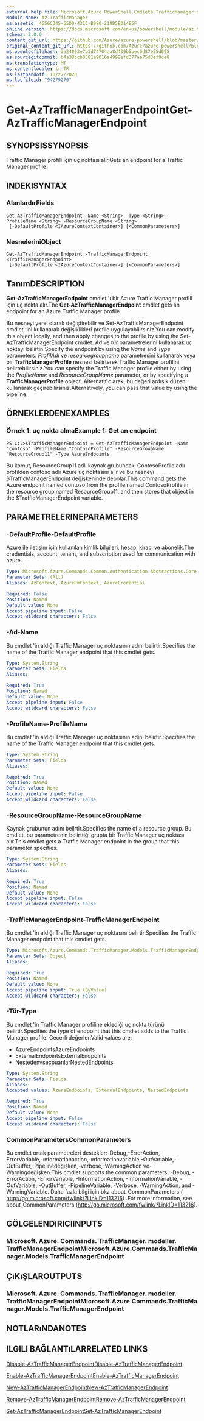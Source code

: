 ```yaml
---
external help file: Microsoft.Azure.PowerShell.Cmdlets.TrafficManager.dll-Help.xml
Module Name: Az.TrafficManager
ms.assetid: 4556C345-55D0-431C-B980-219D5ED14E5F
online version: https://docs.microsoft.com/en-us/powershell/module/az.trafficmanager/get-aztrafficmanagerendpoint
schema: 2.0.0
content_git_url: https://github.com/Azure/azure-powershell/blob/master/src/TrafficManager/TrafficManager/help/Get-AzTrafficManagerEndpoint.md
original_content_git_url: https://github.com/Azure/azure-powershell/blob/master/src/TrafficManager/TrafficManager/help/Get-AzTrafficManagerEndpoint.md
ms.openlocfilehash: 3a24063e7b3d74704aa8d409b5bec6d87e35d095
ms.sourcegitcommit: b4a38bcb0501a9016a4998efd377aa75d3ef9ce8
ms.translationtype: MT
ms.contentlocale: tr-TR
ms.lasthandoff: 10/27/2020
ms.locfileid: "94279270"
---
```

# <span data-ttu-id="cdde5-101">Get-AzTrafficManagerEndpoint</span><span class="sxs-lookup"><span data-stu-id="cdde5-101">Get-AzTrafficManagerEndpoint</span></span>

## <span data-ttu-id="cdde5-102">SYNOPSIS</span><span class="sxs-lookup"><span data-stu-id="cdde5-102">SYNOPSIS</span></span>
<span data-ttu-id="cdde5-103">Traffic Manager profili için uç noktası alır.</span><span class="sxs-lookup"><span data-stu-id="cdde5-103">Gets an endpoint for a Traffic Manager profile.</span></span>

## <span data-ttu-id="cdde5-104">INDEKI</span><span class="sxs-lookup"><span data-stu-id="cdde5-104">SYNTAX</span></span>

### <span data-ttu-id="cdde5-105">Alanlardır</span><span class="sxs-lookup"><span data-stu-id="cdde5-105">Fields</span></span>
```
Get-AzTrafficManagerEndpoint -Name <String> -Type <String> -ProfileName <String> -ResourceGroupName <String>
 [-DefaultProfile <IAzureContextContainer>] [<CommonParameters>]
```

### <span data-ttu-id="cdde5-106">Nesnelerini</span><span class="sxs-lookup"><span data-stu-id="cdde5-106">Object</span></span>
```
Get-AzTrafficManagerEndpoint -TrafficManagerEndpoint <TrafficManagerEndpoint>
 [-DefaultProfile <IAzureContextContainer>] [<CommonParameters>]
```

## <span data-ttu-id="cdde5-107">Tanım</span><span class="sxs-lookup"><span data-stu-id="cdde5-107">DESCRIPTION</span></span>
<span data-ttu-id="cdde5-108">**Get-AzTrafficManagerEndpoint** cmdlet 'ı bir Azure Traffic Manager profili için uç nokta alır.</span><span class="sxs-lookup"><span data-stu-id="cdde5-108">The **Get-AzTrafficManagerEndpoint** cmdlet gets an endpoint for an Azure Traffic Manager profile.</span></span>

<span data-ttu-id="cdde5-109">Bu nesneyi yerel olarak değiştirebilir ve Set-AzTrafficManagerEndpoint cmdlet 'ini kullanarak değişiklikleri profile uygulayabilirsiniz.</span><span class="sxs-lookup"><span data-stu-id="cdde5-109">You can modify this object locally, and then apply changes to the profile by using the Set-AzTrafficManagerEndpoint cmdlet.</span></span>
<span data-ttu-id="cdde5-110">*Ad* ve *tür* parametrelerini kullanarak uç noktayı belirtin.</span><span class="sxs-lookup"><span data-stu-id="cdde5-110">Specify the endpoint by using the *Name* and *Type* parameters.</span></span>
<span data-ttu-id="cdde5-111">*ProfilAdı* ve *resourcegroupname* parametresini kullanarak veya bir **TrafficManagerProfile** nesnesi belirterek Traffic Manager profilini belirtebilirsiniz.</span><span class="sxs-lookup"><span data-stu-id="cdde5-111">You can specify the Traffic Manager profile either by using the *ProfileName* and *ResourceGroupName* parameter, or by specifying a **TrafficManagerProfile** object.</span></span>
<span data-ttu-id="cdde5-112">Alternatif olarak, bu değeri ardışık düzeni kullanarak geçirebilirsiniz.</span><span class="sxs-lookup"><span data-stu-id="cdde5-112">Alternatively, you can pass that value by using the pipeline.</span></span>

## <span data-ttu-id="cdde5-113">ÖRNEKLERDEN</span><span class="sxs-lookup"><span data-stu-id="cdde5-113">EXAMPLES</span></span>

### <span data-ttu-id="cdde5-114">Örnek 1: uç nokta alma</span><span class="sxs-lookup"><span data-stu-id="cdde5-114">Example 1: Get an endpoint</span></span>
```
PS C:\>$TrafficManagerEndpoint = Get-AzTrafficManagerEndpoint -Name "contoso" -ProfileName "ContosoProfile" -ResourceGroupName "ResourceGroup11" -Type AzureEndpoints
```

<span data-ttu-id="cdde5-115">Bu komut, ResourceGroup11 adlı kaynak grubundaki ContosoProfile adlı profilden contoso adlı Azure uç noktasını alır ve bu nesneyi $TrafficManagerEndpoint değişkeninde depolar.</span><span class="sxs-lookup"><span data-stu-id="cdde5-115">This command gets the Azure endpoint named contoso from the profile named ContosoProfile in the resource group named ResourceGroup11, and then stores that object in the $TrafficManagerEndpoint variable.</span></span>

## <span data-ttu-id="cdde5-116">PARAMETRELERINE</span><span class="sxs-lookup"><span data-stu-id="cdde5-116">PARAMETERS</span></span>

### <span data-ttu-id="cdde5-117">-DefaultProfile</span><span class="sxs-lookup"><span data-stu-id="cdde5-117">-DefaultProfile</span></span>
<span data-ttu-id="cdde5-118">Azure ile iletişim için kullanılan kimlik bilgileri, hesap, kiracı ve abonelik.</span><span class="sxs-lookup"><span data-stu-id="cdde5-118">The credentials, account, tenant, and subscription used for communication with azure.</span></span>

```yaml
Type: Microsoft.Azure.Commands.Common.Authentication.Abstractions.Core.IAzureContextContainer
Parameter Sets: (All)
Aliases: AzContext, AzureRmContext, AzureCredential

Required: False
Position: Named
Default value: None
Accept pipeline input: False
Accept wildcard characters: False
```

### <span data-ttu-id="cdde5-119">-Ad</span><span class="sxs-lookup"><span data-stu-id="cdde5-119">-Name</span></span>
<span data-ttu-id="cdde5-120">Bu cmdlet 'in aldığı Traffic Manager uç noktasının adını belirtir.</span><span class="sxs-lookup"><span data-stu-id="cdde5-120">Specifies the name of the Traffic Manager endpoint that this cmdlet gets.</span></span>

```yaml
Type: System.String
Parameter Sets: Fields
Aliases:

Required: True
Position: Named
Default value: None
Accept pipeline input: False
Accept wildcard characters: False
```

### <span data-ttu-id="cdde5-121">-ProfileName</span><span class="sxs-lookup"><span data-stu-id="cdde5-121">-ProfileName</span></span>
<span data-ttu-id="cdde5-122">Bu cmdlet 'in aldığı Traffic Manager uç noktasının adını belirtir.</span><span class="sxs-lookup"><span data-stu-id="cdde5-122">Specifies the name of the Traffic Manager endpoint that this cmdlet gets.</span></span>

```yaml
Type: System.String
Parameter Sets: Fields
Aliases:

Required: True
Position: Named
Default value: None
Accept pipeline input: False
Accept wildcard characters: False
```

### <span data-ttu-id="cdde5-123">-ResourceGroupName</span><span class="sxs-lookup"><span data-stu-id="cdde5-123">-ResourceGroupName</span></span>
<span data-ttu-id="cdde5-124">Kaynak grubunun adını belirtir.</span><span class="sxs-lookup"><span data-stu-id="cdde5-124">Specifies the name of a resource group.</span></span>
<span data-ttu-id="cdde5-125">Bu cmdlet, bu parametrenin belirttiği grupta bir Traffic Manager uç noktası alır.</span><span class="sxs-lookup"><span data-stu-id="cdde5-125">This cmdlet gets a Traffic Manager endpoint in the group that this parameter specifies.</span></span>

```yaml
Type: System.String
Parameter Sets: Fields
Aliases:

Required: True
Position: Named
Default value: None
Accept pipeline input: False
Accept wildcard characters: False
```

### <span data-ttu-id="cdde5-126">-TrafficManagerEndpoint</span><span class="sxs-lookup"><span data-stu-id="cdde5-126">-TrafficManagerEndpoint</span></span>
<span data-ttu-id="cdde5-127">Bu cmdlet 'in aldığı Traffic Manager uç noktasını belirtir.</span><span class="sxs-lookup"><span data-stu-id="cdde5-127">Specifies the Traffic Manager endpoint that this cmdlet gets.</span></span>

```yaml
Type: Microsoft.Azure.Commands.TrafficManager.Models.TrafficManagerEndpoint
Parameter Sets: Object
Aliases:

Required: True
Position: Named
Default value: None
Accept pipeline input: True (ByValue)
Accept wildcard characters: False
```

### <span data-ttu-id="cdde5-128">-Tür</span><span class="sxs-lookup"><span data-stu-id="cdde5-128">-Type</span></span>
<span data-ttu-id="cdde5-129">Bu cmdlet 'in Traffic Manager profiline eklediği uç nokta türünü belirtir.</span><span class="sxs-lookup"><span data-stu-id="cdde5-129">Specifies the type of endpoint that this cmdlet adds to the Traffic Manager profile.</span></span>
<span data-ttu-id="cdde5-130">Geçerli değerler:</span><span class="sxs-lookup"><span data-stu-id="cdde5-130">Valid values are:</span></span> 

- <span data-ttu-id="cdde5-131">AzureEndpoints</span><span class="sxs-lookup"><span data-stu-id="cdde5-131">AzureEndpoints</span></span>
- <span data-ttu-id="cdde5-132">ExternalEndpoints</span><span class="sxs-lookup"><span data-stu-id="cdde5-132">ExternalEndpoints</span></span>
- <span data-ttu-id="cdde5-133">Nestedenvseçpuanlar</span><span class="sxs-lookup"><span data-stu-id="cdde5-133">NestedEndpoints</span></span>

```yaml
Type: System.String
Parameter Sets: Fields
Aliases:
Accepted values: AzureEndpoints, ExternalEndpoints, NestedEndpoints

Required: True
Position: Named
Default value: None
Accept pipeline input: False
Accept wildcard characters: False
```

### <span data-ttu-id="cdde5-134">CommonParameters</span><span class="sxs-lookup"><span data-stu-id="cdde5-134">CommonParameters</span></span>
<span data-ttu-id="cdde5-135">Bu cmdlet ortak parametreleri destekler:-Debug,-ErrorAction,-ErrorVariable,-ınformationaction,-ınformationvariable,-OutVariable,-OutBuffer,-Pipelinedeğişken,-verbose,-WarningAction ve-Warningdeğişken.</span><span class="sxs-lookup"><span data-stu-id="cdde5-135">This cmdlet supports the common parameters: -Debug, -ErrorAction, -ErrorVariable, -InformationAction, -InformationVariable, -OutVariable, -OutBuffer, -PipelineVariable, -Verbose, -WarningAction, and -WarningVariable.</span></span> <span data-ttu-id="cdde5-136">Daha fazla bilgi için bkz about_CommonParameters ( http://go.microsoft.com/fwlink/?LinkID=113216) .</span><span class="sxs-lookup"><span data-stu-id="cdde5-136">For more information, see about_CommonParameters (http://go.microsoft.com/fwlink/?LinkID=113216).</span></span>

## <span data-ttu-id="cdde5-137">GÖLGELENDIRICI</span><span class="sxs-lookup"><span data-stu-id="cdde5-137">INPUTS</span></span>

### <span data-ttu-id="cdde5-138">Microsoft. Azure. Commands. TrafficManager. modeller. TrafficManagerEndpoint</span><span class="sxs-lookup"><span data-stu-id="cdde5-138">Microsoft.Azure.Commands.TrafficManager.Models.TrafficManagerEndpoint</span></span>

## <span data-ttu-id="cdde5-139">ÇıKıŞLAR</span><span class="sxs-lookup"><span data-stu-id="cdde5-139">OUTPUTS</span></span>

### <span data-ttu-id="cdde5-140">Microsoft. Azure. Commands. TrafficManager. modeller. TrafficManagerEndpoint</span><span class="sxs-lookup"><span data-stu-id="cdde5-140">Microsoft.Azure.Commands.TrafficManager.Models.TrafficManagerEndpoint</span></span>

## <span data-ttu-id="cdde5-141">NOTLARıNDA</span><span class="sxs-lookup"><span data-stu-id="cdde5-141">NOTES</span></span>

## <span data-ttu-id="cdde5-142">ILGILI BAĞLANTıLAR</span><span class="sxs-lookup"><span data-stu-id="cdde5-142">RELATED LINKS</span></span>

[<span data-ttu-id="cdde5-143">Disable-AzTrafficManagerEndpoint</span><span class="sxs-lookup"><span data-stu-id="cdde5-143">Disable-AzTrafficManagerEndpoint</span></span>](./Disable-AzTrafficManagerEndpoint.md)

[<span data-ttu-id="cdde5-144">Enable-AzTrafficManagerEndpoint</span><span class="sxs-lookup"><span data-stu-id="cdde5-144">Enable-AzTrafficManagerEndpoint</span></span>](./Enable-AzTrafficManagerEndpoint.md)

[<span data-ttu-id="cdde5-145">New-AzTrafficManagerEndpoint</span><span class="sxs-lookup"><span data-stu-id="cdde5-145">New-AzTrafficManagerEndpoint</span></span>](./New-AzTrafficManagerEndpoint.md)

[<span data-ttu-id="cdde5-146">Remove-AzTrafficManagerEndpoint</span><span class="sxs-lookup"><span data-stu-id="cdde5-146">Remove-AzTrafficManagerEndpoint</span></span>](./Remove-AzTrafficManagerEndpoint.md)

[<span data-ttu-id="cdde5-147">Set-AzTrafficManagerEndpoint</span><span class="sxs-lookup"><span data-stu-id="cdde5-147">Set-AzTrafficManagerEndpoint</span></span>](./Set-AzTrafficManagerEndpoint.md)


